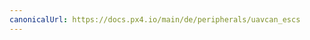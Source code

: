 ```yaml
---
canonicalUrl: https://docs.px4.io/main/de/peripherals/uavcan_escs
---
```


<Redirect to="../dronecan/escs" />
